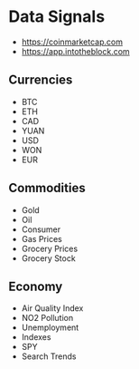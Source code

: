 # Data Signals

- https://coinmarketcap.com
- https://app.intotheblock.com

## Currencies

- BTC
- ETH
- CAD
- YUAN
- USD
- WON
- EUR

## Commodities

- Gold
- Oil
- Consumer
- Gas Prices
- Grocery Prices
- Grocery Stock

## Economy

- Air Quality Index
- NO2 Pollution
- Unemployment
- Indexes
- SPY
- Search Trends